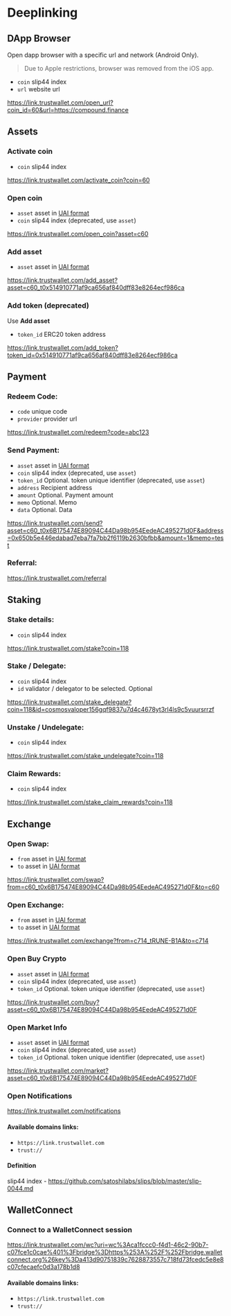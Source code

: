 # Deeplinking

## DApp Browser

Open dapp browser with a specific url and network (Android Only).

> Due to Apple restrictions, browser was removed from the iOS app.

- `coin` slip44 index
- `url` website url

https://link.trustwallet.com/open_url?coin_id=60&url=https://compound.finance

## Assets

### Activate coin

- `coin` slip44 index

https://link.trustwallet.com/activate_coin?coin=60
	
### Open coin

- `asset` asset in [UAI format](/assets/universal_asset_id.md)
- `coin` slip44 index (deprecated, use `asset`)

https://link.trustwallet.com/open_coin?asset=c60


### Add asset

- `asset` asset in [UAI format](/assets/universal_asset_id.md) 

https://link.trustwallet.com/add_asset?asset=c60_t0x514910771af9ca656af840dff83e8264ecf986ca


### Add token (deprecated)
Use **Add asset**

- `token_id` ERC20 token address

https://link.trustwallet.com/add_token?token_id=0x514910771af9ca656af840dff83e8264ecf986ca

## Payment

### Redeem Code:

- `code` unique code
- `provider` provider url

https://link.trustwallet.com/redeem?code=abc123

### Send Payment:

- `asset` asset in [UAI format](/assets/universal_asset_id.md)
- `coin` slip44 index (deprecated, use `asset`)
- `token_id` Optional. token unique identifier (deprecated, use `asset`)
- `address` Recipient address
- `amount` Optional. Payment amount
- `memo` Optional. Memo
- `data` Optional. Data

https://link.trustwallet.com/send?asset=c60_t0x6B175474E89094C44Da98b954EedeAC495271d0F&address=0x650b5e446edabad7eba7fa7bb2f6119b2630bfbb&amount=1&memo=test

### Referral:

https://link.trustwallet.com/referral

## Staking

### Stake details:

- `coin` slip44 index

https://link.trustwallet.com/stake?coin=118

### Stake / Delegate:

- `coin` slip44 index
- `id` validator / delegator to be selected. Optional

https://link.trustwallet.com/stake_delegate?coin=118&id=cosmosvaloper156gqf9837u7d4c4678yt3rl4ls9c5vuursrrzf

### Unstake / Undelegate:

- `coin` slip44 index

https://link.trustwallet.com/stake_undelegate?coin=118

### Claim Rewards:

- `coin` slip44 index

https://link.trustwallet.com/stake_claim_rewards?coin=118

## Exchange

### Open Swap:

- `from` asset in [UAI format](/assets/universal_asset_id.md)
- `to` asset in [UAI format](/assets/universal_asset_id.md)

https://link.trustwallet.com/swap?from=c60_t0x6B175474E89094C44Da98b954EedeAC495271d0F&to=c60

### Open Exchange:

- `from` asset in [UAI format](/assets/universal_asset_id.md)
- `to` asset in [UAI format](/assets/universal_asset_id.md)

https://link.trustwallet.com/exchange?from=c714_tRUNE-B1A&to=c714

### Open Buy Crypto

- `asset` asset in [UAI format](/assets/universal_asset_id.md)
- `coin` slip44 index (deprecated, use `asset`)
- `token_id` Optional. token unique identifier (deprecated, use `asset`)

https://link.trustwallet.com/buy?asset=c60_t0x6B175474E89094C44Da98b954EedeAC495271d0F

### Open Market Info

- `asset` asset in [UAI format](/assets/universal_asset_id.md)
- `coin` slip44 index (deprecated, use `asset`)
- `token_id` Optional. token unique identifier (deprecated, use `asset`)

https://link.trustwallet.com/market?asset=c60_t0x6B175474E89094C44Da98b954EedeAC495271d0F

### Open Notifications

https://link.trustwallet.com/notifications

#### Available domains links:

- `https://link.trustwallet.com`
- `trust://`

#### Definition

slip44 index - https://github.com/satoshilabs/slips/blob/master/slip-0044.md


## WalletConnect

### Connect to a WalletConnect session

https://link.trustwallet.com/wc?uri=wc%3Aca1fccc0-f4d1-46c2-90b7-c07fce1c0cae%401%3Fbridge%3Dhttps%253A%252F%252Fbridge.walletconnect.org%26key%3Da413d90751839c7628873557c718fd73fcedc5e8e8c07cfecaefc0d3a178b1d8

#### Available domains links:

- `https://link.trustwallet.com`
- `trust://`
